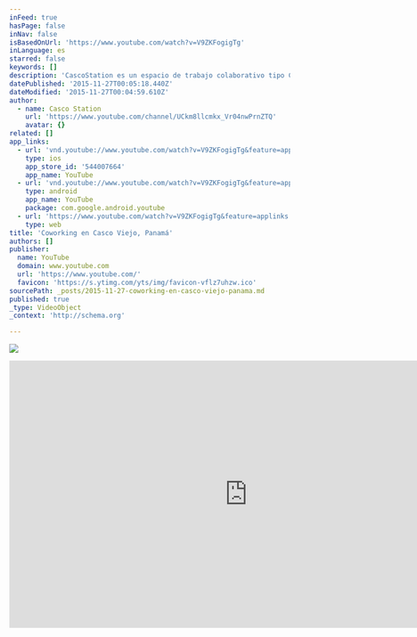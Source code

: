 ```yaml
---
inFeed: true
hasPage: false
inNav: false
isBasedOnUrl: 'https://www.youtube.com/watch?v=V9ZKFogigTg'
inLanguage: es
starred: false
keywords: []
description: 'CascoStation es un espacio de trabajo colaborativo tipo Coworking; ubicado en el Casco Antiguo de la Ciudad de Panamá. Te ofrece puestos de trabajo, salón de reuniones, secretaria virtual (tu número de teléfono privado y recepcionista) con un ambiente creativo para que puedas enfocarte en crear tu negocio.'
datePublished: '2015-11-27T00:05:18.440Z'
dateModified: '2015-11-27T00:04:59.610Z'
author:
  - name: Casco Station
    url: 'https://www.youtube.com/channel/UCkm8llcmkx_Vr04nwPrnZTQ'
    avatar: {}
related: []
app_links:
  - url: 'vnd.youtube://www.youtube.com/watch?v=V9ZKFogigTg&feature=applinks'
    type: ios
    app_store_id: '544007664'
    app_name: YouTube
  - url: 'vnd.youtube://www.youtube.com/watch?v=V9ZKFogigTg&feature=applinks'
    type: android
    app_name: YouTube
    package: com.google.android.youtube
  - url: 'https://www.youtube.com/watch?v=V9ZKFogigTg&feature=applinks'
    type: web
title: 'Coworking en Casco Viejo, Panamá'
authors: []
publisher:
  name: YouTube
  domain: www.youtube.com
  url: 'https://www.youtube.com/'
  favicon: 'https://s.ytimg.com/yts/img/favicon-vflz7uhzw.ico'
sourcePath: _posts/2015-11-27-coworking-en-casco-viejo-panama.md
published: true
_type: VideoObject
_context: 'http://schema.org'

---
```

![](https://the-grid-user-content.s3-us-west-2.amazonaws.com/b57552f9-709d-4d85-afbe-33faf65b2431.jpg)

<iframe src="https://cdn.embedly.com/widgets/media.html?src=https%3A%2F%2Fwww.youtube.com%2Fembed%2FV9ZKFogigTg%3Ffeature%3Doembed&amp;url=https%3A%2F%2Fwww.youtube.com%2Fwatch%3Fv%3DV9ZKFogigTg&amp;image=https%3A%2F%2Fi.ytimg.com%2Fvi%2FV9ZKFogigTg%2Fhqdefault.jpg&amp;key=b7d04c9b404c499eba89ee7072e1c4f7&amp;type=text%2Fhtml&amp;schema=youtube" width="854" height="480" scrolling="no" frameborder="0" allowfullscreen="allowfullscreen" style=""></iframe>